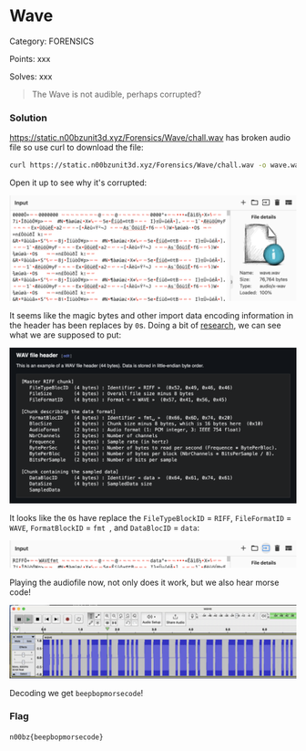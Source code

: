 # Wave

Category: FORENSICS

Points: xxx

Solves: xxx

>The Wave is not audible, perhaps corrupted? 

### Solution

https://static.n00bzunit3d.xyz/Forensics/Wave/chall.wav has broken audio file so use curl to download the file:

```bash
curl https://static.n00bzunit3d.xyz/Forensics/Wave/chall.wav -o wave.wav
```

Open it up to see why it's corrupted:

![Bytes of File](/images/WaveZeros.png)

It seems like the magic bytes and other import data encoding information in the header has been replaces by `0`s. Doing a bit of [research](https://en.wikipedia.org/wiki/WAV#WAV_file_header), we can see what we are supposed to put:

![Research](/images/WaveResearch.png)

It looks like the `0`s have replace the `FileTypeBlockID` = `RIFF`, `FileFormatID` = `WAVE`, `FormatBlockID` = `fmt `, and `DataBlocID` = `data`:

![Replaced Wav](/images/WaveReplace.png)

Playing the audiofile now, not only does it work, but we also hear morse code!

![Wav Morse](/images/WaveMorse.png)

Decoding we get `beepbopmorsecode`!



### Flag

```n00bz{beepbopmorsecode}```